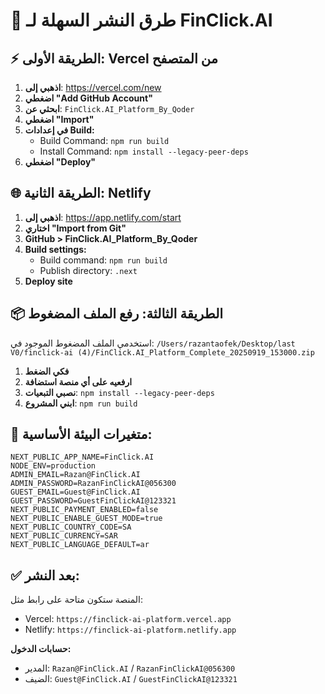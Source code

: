 # 🚀 طرق النشر السهلة لـ FinClick.AI

## ⚡ الطريقة الأولى: Vercel من المتصفح

1. **اذهبي إلى**: https://vercel.com/new
2. **اضغطي "Add GitHub Account"**
3. **ابحثي عن**: `FinClick.AI_Platform_By_Qoder`
4. **اضغطي "Import"**
5. **في إعدادات Build:**
   - Build Command: `npm run build`
   - Install Command: `npm install --legacy-peer-deps`
6. **اضغطي "Deploy"**

## 🌐 الطريقة الثانية: Netlify

1. **اذهبي إلى**: https://app.netlify.com/start
2. **اختاري "Import from Git"**
3. **GitHub > FinClick.AI_Platform_By_Qoder**
4. **Build settings:**
   - Build command: `npm run build`
   - Publish directory: `.next`
5. **Deploy site**

## 📦 الطريقة الثالثة: رفع الملف المضغوط

استخدمي الملف المضغوط الموجود في:
`/Users/razantaofek/Desktop/last V0/finclick-ai (4)/FinClick.AI_Platform_Complete_20250919_153000.zip`

1. **فكي الضغط**
2. **ارفعيه على أي منصة استضافة**
3. **نصبي التبعيات**: `npm install --legacy-peer-deps`
4. **ابني المشروع**: `npm run build`

## 🔑 متغيرات البيئة الأساسية:

```
NEXT_PUBLIC_APP_NAME=FinClick.AI
NODE_ENV=production
ADMIN_EMAIL=Razan@FinClick.AI
ADMIN_PASSWORD=RazanFinClickAI@056300
GUEST_EMAIL=Guest@FinClick.AI
GUEST_PASSWORD=GuestFinClickAI@123321
NEXT_PUBLIC_PAYMENT_ENABLED=false
NEXT_PUBLIC_ENABLE_GUEST_MODE=true
NEXT_PUBLIC_COUNTRY_CODE=SA
NEXT_PUBLIC_CURRENCY=SAR
NEXT_PUBLIC_LANGUAGE_DEFAULT=ar
```

## ✅ بعد النشر:

المنصة ستكون متاحة على رابط مثل:
- Vercel: `https://finclick-ai-platform.vercel.app`
- Netlify: `https://finclick-ai-platform.netlify.app`

**حسابات الدخول:**
- المدير: `Razan@FinClick.AI` / `RazanFinClickAI@056300`
- الضيف: `Guest@FinClick.AI` / `GuestFinClickAI@123321`